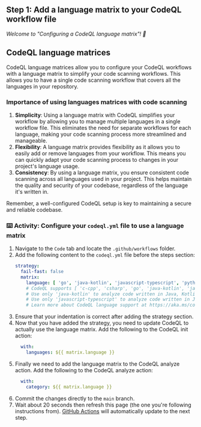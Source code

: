 ## Step 1: Add a language matrix to your CodeQL workflow file

_Welcome to "Configuring a CodeQL language matrix"! :wave:_

## CodeQL language matrices

CodeQL language matrices allow you to configure your CodeQL workflows with a language matrix to simplify your code scanning workflows. This allows you to have a single code scanning workflow that covers all the languages in your repository.

### Importance of using languages matrices with code scanning

1. **Simplicity**: Using a language matrix with CodeQL simplifies your workflow by allowing you to manage multiple languages in a single workflow file. This eliminates the need for separate workflows for each language, making your code scanning process more streamlined and manageable.
2. **Flexibility**: A language matrix provides flexibility as it allows you to easily add or remove languages from your workflow. This means you can quickly adapt your code scanning process to changes in your project's language usage.
3. **Consistency**: By using a language matrix, you ensure consistent code scanning across all languages used in your project. This helps maintain the quality and security of your codebase, regardless of the language it's written in.

Remember, a well-configured CodeQL setup is key to maintaining a secure and reliable codebase.

### :keyboard: Activity: Configure your `codeql.yml` file to use a language matrix

1. Navigate to the `Code` tab and locate the `.github/workflows` folder.
1. Add the following content to the `codeql.yml` file before the steps section:
    ```yaml
    strategy:
      fail-fast: false
      matrix:
        language: [ 'go', 'java-kotlin', 'javascript-typescript', 'python' ]
        # CodeQL supports [ 'c-cpp', 'csharp', 'go', 'java-kotlin', 'javascript-typescript', 'python', 'ruby', 'swift' ]
        # Use only 'java-kotlin' to analyze code written in Java, Kotlin or both
        # Use only 'javascript-typescript' to analyze code written in JavaScript, TypeScript or both
        # Learn more about CodeQL language support at https://aka.ms/codeql-docs/language-support

    ```
1. Ensure that your indentation is correct after adding the strategy section.
1. Now that you have added the strategy, you need to update CodeQL to actually use the language matrix. Add the following to the CodeQL init action:
    ```yaml
      with:
        languages: ${{ matrix.language }}
    ```
1. Finally we need to add the language matrix to the CodeQL analyze action. Add the following to the CodeQL analyze action:
    ```yaml
      with:
        category: ${{ matrix.language }}
    ```
1. Commit the changes directly to the `main` branch.
1. Wait about 20 seconds then refresh this page (the one you're following instructions from). [GitHub Actions](https://docs.github.com/en/actions) will automatically update to the next step.
